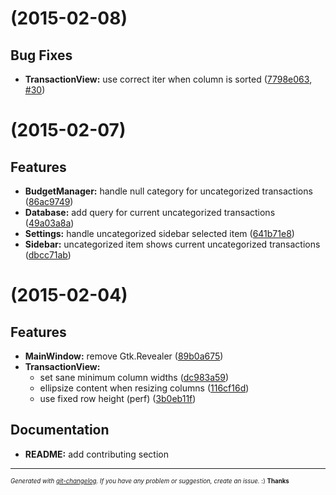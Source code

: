 #  (2015-02-08)

## Bug Fixes

- **TransactionView:** use correct iter when column is sorted
  ([7798e063](https://github.com/nlaplante/envelope/commit/7798e063dc461b323fc738290ce7e073b3c2c982),
   [#30](https://github.com/nlaplante/envelope/issues/30))

#  (2015-02-07)

## Features

  - **BudgetManager:** handle null category for uncategorized transactions
    ([86ac9749](https://github.com/nlaplante/envelope/commit/86ac9749af33beda476cbafaf50e456ef62e7f32))
  - **Database:** add query for current uncategorized transactions
    ([49a03a8a](https://github.com/nlaplante/envelope/commit/49a03a8a4b929012c84f5d8b301900c7c392b8d9))
  - **Settings:** handle uncategorized sidebar selected item
    ([641b71e8](https://github.com/nlaplante/envelope/commit/641b71e8c2a794f8b4a3a3c4df42251c0db3c26a))
  - **Sidebar:** uncategorized item shows current uncategorized transactions
    ([dbcc71ab](https://github.com/nlaplante/envelope/commit/dbcc71ab21b31720c374fca7af5353823fb47a6b))  

#  (2015-02-04)

## Features

- **MainWindow:** remove Gtk.Revealer
  ([89b0a675](https://github.com/nlaplante/envelope/commit/89b0a675a5489332199bd66de6d47c14d5ed945c))
- **TransactionView:**
  - set sane minimum column widths
  ([dc983a59](https://github.com/nlaplante/envelope/commit/dc983a594df6edc15530a8a500bfd98e071635d8))
  - ellipsize content when resizing columns
  ([116cf16d](https://github.com/nlaplante/envelope/commit/116cf16d8e93b6384b248d79b7f5ba796cf0a825))
  - use fixed row height (perf)
  ([3b0eb11f](https://github.com/nlaplante/envelope/commit/3b0eb11fc9c3929a7c0e4ffc0ee4b7ce1d6b57aa))


## Documentation

- **README:** add contributing section



---
<sub><sup>*Generated with [git-changelog](https://github.com/rafinskipg/git-changelog). If you have any problem or suggestion, create an issue.* :) **Thanks** </sub></sup>
